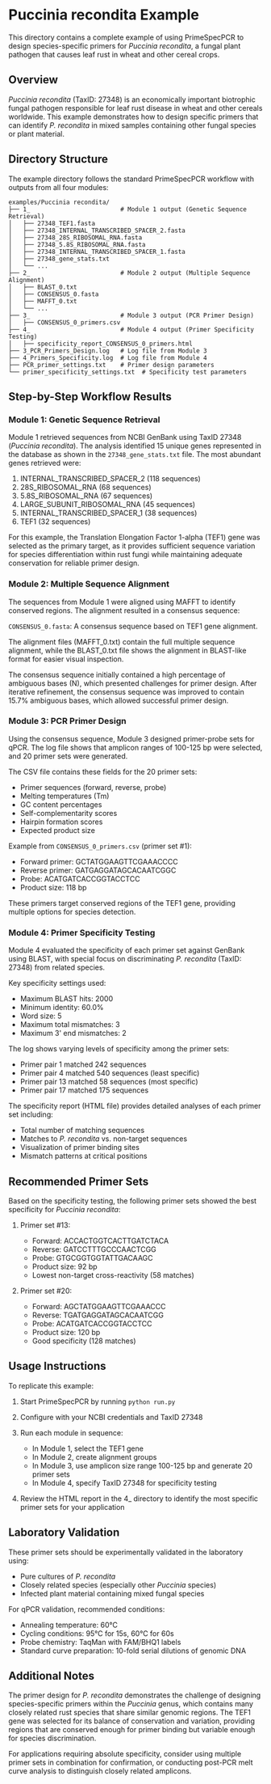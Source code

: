 # Puccinia recondita Example

This directory contains a complete example of using PrimeSpecPCR to design species-specific primers for *Puccinia recondita*, a fungal plant pathogen that causes leaf rust in wheat and other cereal crops.

## Overview

*Puccinia recondita* (TaxID: 27348) is an economically important biotrophic fungal pathogen responsible for leaf rust disease in wheat and other cereals worldwide. This example demonstrates how to design specific primers that can identify *P. recondita* in mixed samples containing other fungal species or plant material.

## Directory Structure

The example directory follows the standard PrimeSpecPCR workflow with outputs from all four modules:

```
examples/Puccinia recondita/
├── 1_                         # Module 1 output (Genetic Sequence Retrieval)
│   ├── 27348_TEF1.fasta
│   ├── 27348_INTERNAL_TRANSCRIBED_SPACER_2.fasta
│   ├── 27348_28S_RIBOSOMAL_RNA.fasta
│   ├── 27348_5.8S_RIBOSOMAL_RNA.fasta
│   ├── 27348_INTERNAL_TRANSCRIBED_SPACER_1.fasta
│   ├── 27348_gene_stats.txt
│   └── ...
├── 2_                         # Module 2 output (Multiple Sequence Alignment)
│   ├── BLAST_0.txt
│   ├── CONSENSUS_0.fasta
│   ├── MAFFT_0.txt
│   └── ...
├── 3_                         # Module 3 output (PCR Primer Design)
│   ├── CONSENSUS_0_primers.csv
├── 4_                         # Module 4 output (Primer Specificity Testing)
│   ├── specificity_report_CONSENSUS_0_primers.html
├── 3_PCR_Primers_Design.log   # Log file from Module 3
├── 4_Primers_Specificity.log  # Log file from Module 4
├── PCR_primer_settings.txt    # Primer design parameters
└── primer_specificity_settings.txt  # Specificity test parameters
```

## Step-by-Step Workflow Results

### Module 1: Genetic Sequence Retrieval

Module 1 retrieved sequences from NCBI GenBank using TaxID 27348 (*Puccinia recondita*). The analysis identified 15 unique genes represented in the database as shown in the `27348_gene_stats.txt` file. The most abundant genes retrieved were:

1. INTERNAL_TRANSCRIBED_SPACER_2 (118 sequences)
2. 28S_RIBOSOMAL_RNA (68 sequences)
3. 5.8S_RIBOSOMAL_RNA (67 sequences)
4. LARGE_SUBUNIT_RIBOSOMAL_RNA (45 sequences)
5. INTERNAL_TRANSCRIBED_SPACER_1 (38 sequences)
6. TEF1 (32 sequences)

For this example, the Translation Elongation Factor 1-alpha (TEF1) gene was selected as the primary target, as it provides sufficient sequence variation for species differentiation within rust fungi while maintaining adequate conservation for reliable primer design.

### Module 2: Multiple Sequence Alignment

The sequences from Module 1 were aligned using MAFFT to identify conserved regions. The alignment resulted in a consensus sequence:

`CONSENSUS_0.fasta`: A consensus sequence based on TEF1 gene alignment.

The alignment files (MAFFT_0.txt) contain the full multiple sequence alignment, while the BLAST_0.txt file shows the alignment in BLAST-like format for easier visual inspection.

The consensus sequence initially contained a high percentage of ambiguous bases (N), which presented challenges for primer design. After iterative refinement, the consensus sequence was improved to contain 15.7% ambiguous bases, which allowed successful primer design.

### Module 3: PCR Primer Design

Using the consensus sequence, Module 3 designed primer-probe sets for qPCR. The log file shows that amplicon ranges of 100-125 bp were selected, and 20 primer sets were generated.

The CSV file contains these fields for the 20 primer sets:
- Primer sequences (forward, reverse, probe)
- Melting temperatures (Tm)
- GC content percentages
- Self-complementarity scores
- Hairpin formation scores
- Expected product size

Example from `CONSENSUS_0_primers.csv` (primer set #1):
- Forward primer: GCTATGGAAGTTCGAAACCCC
- Reverse primer: GATGAGGATAGCACAATCGGC
- Probe: ACATGATCACCGGTACCTCC
- Product size: 118 bp

These primers target conserved regions of the TEF1 gene, providing multiple options for species detection.

### Module 4: Primer Specificity Testing

Module 4 evaluated the specificity of each primer set against GenBank using BLAST, with special focus on discriminating *P. recondita* (TaxID: 27348) from related species.

Key specificity settings used:
- Maximum BLAST hits: 2000
- Minimum identity: 60.0%
- Word size: 5
- Maximum total mismatches: 3
- Maximum 3' end mismatches: 2

The log shows varying levels of specificity among the primer sets:
- Primer pair 1 matched 242 sequences
- Primer pair 4 matched 540 sequences (least specific)
- Primer pair 13 matched 58 sequences (most specific)
- Primer pair 17 matched 175 sequences

The specificity report (HTML file) provides detailed analyses of each primer set including:
- Total number of matching sequences
- Matches to *P. recondita* vs. non-target sequences
- Visualization of primer binding sites
- Mismatch patterns at critical positions

## Recommended Primer Sets

Based on the specificity testing, the following primer sets showed the best specificity for *Puccinia recondita*:

1. Primer set #13:
   - Forward: ACCACTGGTCACTTGATCTACA
   - Reverse: GATCCTTTGCCCAACTCGG
   - Probe: GTGCGGTGGTATTGACAAGC
   - Product size: 92 bp
   - Lowest non-target cross-reactivity (58 matches)

2. Primer set #20:
   - Forward: AGCTATGGAAGTTCGAAACCC
   - Reverse: TGATGAGGATAGCACAATCGG
   - Probe: ACATGATCACCGGTACCTCC
   - Product size: 120 bp
   - Good specificity (128 matches)

## Usage Instructions

To replicate this example:

1. Start PrimeSpecPCR by running `python run.py`

2. Configure with your NCBI credentials and TaxID 27348

3. Run each module in sequence:
   - In Module 1, select the TEF1 gene
   - In Module 2, create alignment groups
   - In Module 3, use amplicon size range 100-125 bp and generate 20 primer sets
   - In Module 4, specify TaxID 27348 for specificity testing

4. Review the HTML report in the 4_ directory to identify the most specific primer sets for your application

## Laboratory Validation

These primer sets should be experimentally validated in the laboratory using:
- Pure cultures of *P. recondita*
- Closely related species (especially other *Puccinia* species)
- Infected plant material containing mixed fungal species

For qPCR validation, recommended conditions:
- Annealing temperature: 60°C
- Cycling conditions: 95°C for 15s, 60°C for 60s
- Probe chemistry: TaqMan with FAM/BHQ1 labels
- Standard curve preparation: 10-fold serial dilutions of genomic DNA

## Additional Notes

The primer design for *P. recondita* demonstrates the challenge of designing species-specific primers within the *Puccinia* genus, which contains many closely related rust species that share similar genomic regions. The TEF1 gene was selected for its balance of conservation and variation, providing regions that are conserved enough for primer binding but variable enough for species discrimination.

For applications requiring absolute specificity, consider using multiple primer sets in combination for confirmation, or conducting post-PCR melt curve analysis to distinguish closely related amplicons.
